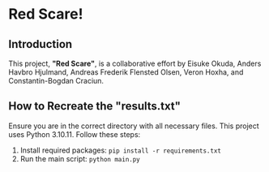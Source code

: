 # Red Scare!

## Introduction
This project, **"Red Scare"**, is a collaborative effort by Eisuke Okuda, Anders Havbro Hjulmand, Andreas Frederik Flensted Olsen, Veron Hoxha, and Constantin-Bogdan Craciun.

## How to Recreate the "results.txt"
Ensure you are in the correct directory with all necessary files. This project uses Python 3.10.11. Follow these steps:

1. Install required packages: `pip install -r requirements.txt`
2. Run the main script: `python main.py`
